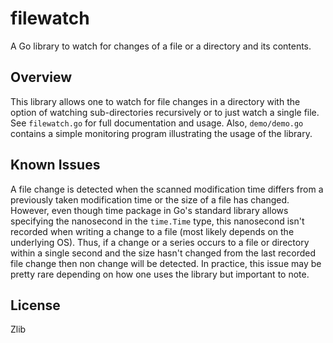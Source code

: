 filewatch
=========

A Go library to watch for changes of a file or a directory and its contents.

Overview
--------

This library allows one to watch for file changes in a directory with
the option of watching sub-directories recursively or to just watch a
single file.  See `filewatch.go` for full documentation and usage.
Also, `demo/demo.go` contains a simple monitoring program illustrating
the usage of the library.

Known Issues
------------

A file change is detected when the scanned modification time differs
from a previously taken modification time or the size of a file has
changed.  However, even though time package in Go's standard library
allows specifying the nanosecond in the `time.Time` type, this
nanosecond isn't recorded when writing a change to a file (most likely
depends on the underlying OS).  Thus, if a change or a series occurs
to a file or directory within a single second and the size hasn't
changed from the last recorded file change then non change will be
detected.  In practice, this issue may be pretty rare depending on how
one uses the library but important to note.

License
-------

Zlib
